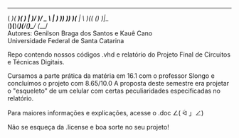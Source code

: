﻿ ____  ____  __    ___  __  ___   ___ 
( ___)( ___)(  )  | __)/  )/ _ \ | __)
 )__)  )__)  )(__ |__ \ )(( (_) )|__ \
(____)(____)(____)(___/(__)\___/ (___/                                                           
Autores: Genilson Braga dos Santos e Kauê Cano                                               
Universidade Federal de Santa Catarina

Repo contendo nossos códigos .vhd e relatório do Projeto Final de Circuitos e Técnicas Digitais. 

Cursamos a parte prática da matéria em 16.1 com o professor Slongo e concluímos o projeto com 8.65/10.0
A proposta deste semestre era projetar o "esqueleto" de um celular com certas peculiaridades especificadas no relatório.

Para maiores informações e explicações, acesse o .doc    ∠( ᐛ 」∠) 

Não se esqueça da .license e boa sorte no seu projeto!
